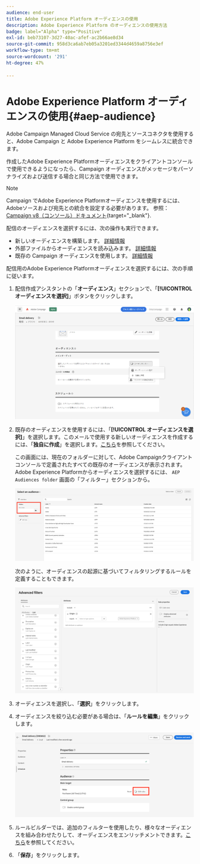 ```yaml
---
audience: end-user
title: Adobe Experience Platform オーディエンスの使用
description: Adobe Experience Platform のオーディエンスの使用方法
badge: label="Alpha" type="Positive"
exl-id: beb73107-3d27-40ac-afef-ac2b66ae8d34
source-git-commit: 958d3ca6ab7eb05a3201ed3344d4659a8756e3ef
workflow-type: tm+mt
source-wordcount: '291'
ht-degree: 47%

---
```


# Adobe Experience Platform オーディエンスの使用{#aep-audience}

Adobe Campaign Managed Cloud Service の宛先とソースコネクタを使用すると、Adobe Campaign と Adobe Experience Platform をシームレスに統合できます。

作成したAdobe Experience Platformオーディエンスをクライアントコンソールで使用できるようになったら、Campaign オーディエンスがメッセージをパーソナライズおよび送信する場合と同じ方法で使用できます。

>[!NOTE]
>
>Campaign でAdobe Experience Platformオーディエンスを使用するには、Adobeソースおよび宛先との統合を設定する必要があります。 参照： [Campaign v8（コンソール）ドキュメント](https://experienceleague.adobe.com/docs/campaign/campaign-v8/connect/ac-aep.html?lang=ja){target="_blank"}.


配信のオーディエンスを選択するには、次の操作も実行できます。

* 新しいオーディエンスを構築します。 [詳細情報](segment-builder.md)
* 外部ファイルからオーディエンスを読み込みます。 [詳細情報](file-audience.md)
* 既存の Campaign オーディエンスを使用します。 [詳細情報](add-audience.md)

配信用のAdobe Experience Platformオーディエンスを選択するには、次の手順に従います。

1. 配信作成アシスタントの「**オーディエンス**」セクションで、「**[!UICONTROL オーディエンスを選択]**」ボタンをクリックします。

   ![](assets/create-audience.png)

1. 既存のオーディエンスを使用するには、「**[!UICONTROL オーディエンスを選択]**」を選択します。このメールで使用する新しいオーディエンスを作成するには、「**独自に作成**」を選択します。[こちら](segment-builder.md)を参照してください。

   この画面には、現在のフォルダーに対して、Adobe Campaignクライアントコンソールで定義されたすべての既存のオーディエンスが表示されます。 Adobe Experience Platformからオーディエンスを選択するには、 `AEP Audiences folder` 画面の「フィルター」セクションから。

   ![](assets/select-audience-folder.png)

   次のように、オーディエンスの起源に基づいてフィルタリングするルールを定義することもできます。

   ![](assets/filter-on-aep-audience.png)

1. オーディエンスを選択し、「**選択**」をクリックします。

1. オーディエンスを絞り込む必要がある場合は、「**ルールを編集**」をクリックします。

   ![](assets/refine-audience.png)

1. ルールビルダーでは、追加のフィルターを使用したり、様々なオーディエンスを組み合わせたりして、オーディエンスをエンリッチメントできます。[こちら](segment-builder.md)を参照してください。

1. 「**保存**」をクリックします。


